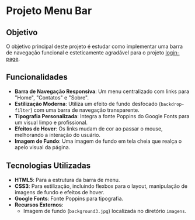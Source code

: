 # Projeto Menu Bar

## Objetivo
O objetivo principal deste projeto é estudar como implementar uma barra de navegação funcional e esteticamente agradável para o projeto [login-page](https://github.com/lincolnataranto/login-page).

## Funcionalidades
- **Barra de Navegação Responsiva**: Um menu centralizado com links para "Home", "Contatos" e "Sobre".
- **Estilização Moderna**: Utiliza um efeito de fundo desfocado (`backdrop-filter`) com uma barra de navegação transparente.
- **Tipografia Personalizada**: Integra a fonte Poppins do Google Fonts para um visual limpo e profissional.
- **Efeitos de Hover**: Os links mudam de cor ao passar o mouse, melhorando a interação do usuário.
- **Imagem de Fundo**: Uma imagem de fundo em tela cheia que realça o apelo visual da página.

## Tecnologias Utilizadas
- **HTML5**: Para a estrutura da barra de menu.
- **CSS3**: Para estilização, incluindo flexbox para o layout, manipulação de imagens de fundo e efeitos de hover.
- **Google Fonts**: Fonte Poppins para tipografia.
- **Recursos Externos**:
  - Imagem de fundo (`background3.jpg`) localizada no diretório `imagens`.